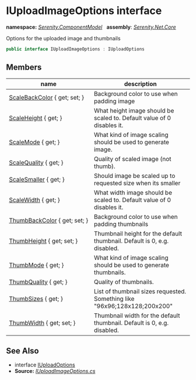 # IUploadImageOptions interface
**namespace:** *[Serenity.ComponentModel](../README.md#serenity.componentmodel-namespace)*   **assembly**: *[Serenity.Net.Core](../README.md)*

Options for the uploaded image and thumbnails

```csharp
public interface IUploadImageOptions : IUploadOptions
```

## Members

| name | description |
| --- | --- |
| [ScaleBackColor](IUploadImageOptions/ScaleBackColor.md) { get; set; } | Background color to use when padding image |
| [ScaleHeight](IUploadImageOptions/ScaleHeight.md) { get; } | What height image should be scaled to. Default value of 0 disables it. |
| [ScaleMode](IUploadImageOptions/ScaleMode.md) { get; } | What kind of image scaling should be used to generate image. |
| [ScaleQuality](IUploadImageOptions/ScaleQuality.md) { get; } | Quality of scaled image (not thumb). |
| [ScaleSmaller](IUploadImageOptions/ScaleSmaller.md) { get; } | Should image be scaled up to requested size when its smaller |
| [ScaleWidth](IUploadImageOptions/ScaleWidth.md) { get; } | What width image should be scaled to. Default value of 0 disables it. |
| [ThumbBackColor](IUploadImageOptions/ThumbBackColor.md) { get; set; } | Background color to use when padding thumbnails |
| [ThumbHeight](IUploadImageOptions/ThumbHeight.md) { get; set; } | Thumbnail height for the default thumbnail. Default is 0, e.g. disabled. |
| [ThumbMode](IUploadImageOptions/ThumbMode.md) { get; } | What kind of image scaling should be used to generate thumbnails. |
| [ThumbQuality](IUploadImageOptions/ThumbQuality.md) { get; } | Quality of thumbnails. |
| [ThumbSizes](IUploadImageOptions/ThumbSizes.md) { get; } | List of thumbnail sizes requested. Something like "96x96;128x128;200x200" |
| [ThumbWidth](IUploadImageOptions/ThumbWidth.md) { get; set; } | Thumbnail width for the default thumbnail. Default is 0, e.g. disabled. |

## See Also

* interface [IUploadOptions](IUploadOptions.md)
* **Source:** *[IUploadImageOptions.cs](https://github.com/serenity-is/Serenity/blob/master/src/Serenity.Net.Core/ComponentModel/Upload/IUploadImageOptions.cs)*
